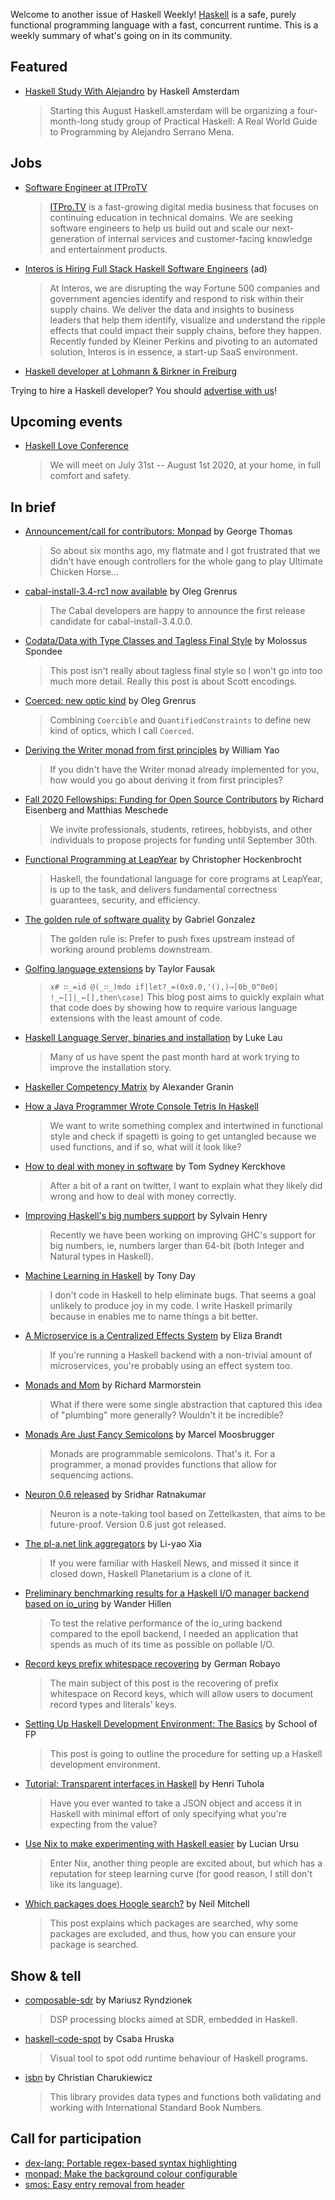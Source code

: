 Welcome to another issue of Haskell Weekly!
[Haskell](https://www.haskell.org) is a safe, purely functional programming language with a fast, concurrent runtime.
This is a weekly summary of what's going on in its community.

## Featured

- [Haskell Study With Alejandro](https://www.haskell.amsterdam/2020/07/24/haskell-study-with-alejandro.html) by Haskell Amsterdam
  > Starting this August Haskell.amsterdam will be organizing a four-month-long study group of Practical Haskell: A Real World Guide to Programming by Alejandro Serrano Mena.

## Jobs

- [Software Engineer at ITProTV](https://www.linkedin.com/jobs/view/1938385901/)
  > [ITPro.TV](https://www.itpro.tv) is a fast-growing digital media business that focuses on continuing education in technical domains. We are seeking software engineers to help us build out and scale our next-generation of internal services and customer-facing knowledge and entertainment products.

- [Interos is Hiring Full Stack Haskell Software Engineers](https://www.interos.ai/vacancies/#haskell-software-engineer) (ad)
  > At Interos, we are disrupting the way Fortune 500 companies and government agencies identify and respond to risk within their supply chains. We deliver the data and insights to business leaders that help them identify, visualize and understand the ripple effects that could impact their supply chains, before they happen. Recently funded by Kleiner Perkins and pivoting to an automated solution, Interos is in essence, a start-up SaaS environment.

- [Haskell developer at Lohmann & Birkner in Freiburg](https://np.reddit.com/r/haskell/comments/hy8tuv/medical_solutions_with_haskelltypescript_in/)

Trying to hire a Haskell developer?
You should [advertise with us](https://haskellweekly.news/advertising.html)!

## Upcoming events

- [Haskell Love Conference](https://haskell.love)
  > We will meet on July 31st -- August 1st 2020, at your home, in full comfort and safety.

## In brief

- [Announcement/call for contributors: Monpad](https://np.reddit.com/r/haskell/comments/hy8bdd/announcementcall_for_contributors_monpad/) by George Thomas
  > So about six months ago, my flatmate and I got frustrated that we didn't have enough controllers for the whole gang to play Ultimate Chicken Horse...

- [cabal-install-3.4-rc1 now available](https://mail.haskell.org/pipermail/cabal-devel/2020-July/010484.html) by Oleg Grenrus
  > The Cabal developers are happy to announce the first release candidate for cabal-install-3.4.0.0.

- [Codata/Data with Type Classes and Tagless Final Style](https://dev.to/mspondee/codata-data-with-type-classes-and-tagless-final-style-179m) by Molossus Spondee
  > This post isn't really about tagless final style so I won't go into too much more detail. Really this post is about Scott encodings.

- [Coerced: new optic kind](https://oleg.fi/gists/posts/2020-07-26-coerced-kind-of-new-optic-kind.html) by Oleg Grenrus
  > Combining `Coercible` and `QuantifiedConstraints` to define new kind of optics, which I call `Coerced`.

- [Deriving the Writer monad from first principles](https://williamyaoh.com/posts/2020-07-26-deriving-writer-monad.html) by William Yao
  > If you didn't have the Writer monad already implemented for you, how would you go about deriving it from first principles?

- [Fall 2020 Fellowships: Funding for Open Source Contributors](https://www.tweag.io/blog/2020-07-28-os-fellowship/) by Richard Eisenberg and Matthias Meschede
  > We invite professionals, students, retirees, hobbyists, and other individuals to propose projects for funding until September 30th.

- [Functional Programming at LeapYear](https://leapyear.io/resources/blog-posts/functional-programming-at-leapyear/) by Christopher Hockenbrocht
  > Haskell, the foundational language for core programs at LeapYear, is up to the task, and delivers fundamental correctness guarantees, security, and efficiency.

- [The golden rule of software quality](http://www.haskellforall.com/2020/07/the-golden-rule-of-software-quality.html) by Gabriel Gonzalez
  > The golden rule is: Prefer to push fixes upstream instead of working around problems downstream.

- [Golfing language extensions](https://dev.to/tfausak/golfing-language-extensions-2obl) by Taylor Fausak
  > `x# ∷_=id @(_∷_)mdo if|let?_=(0x0.0,'(),)→[0b_0^0e0| !_←[]|_←[],then\case]`
  > This blog post aims to quickly explain what that code does by showing how to require various language extensions with the least amount of code.

- [Haskell Language Server, binaries and installation](https://mpickering.github.io/ide/posts/2020-07-10-ghc-libdir.html) by Luke Lau
  > Many of us have spent the past month hard at work trying to improve the installation story.

- [Haskeller Competency Matrix](https://gist.github.com/graninas/833a9ff306338aefec7e543100c16ea1/86bcd2da3cd5d25073622316206b3fbfbd181b9e) by Alexander Granin

- [How a Java Programmer Wrote Console Tetris In Haskell](https://shiraeeshi.github.io/console-tetris-in-haskell.html)
  > We want to write something complex and intertwined in functional style and check if spagetti is going to get untangled because we used functions, and if so, what will it look like?

- [How to deal with money in software](https://cs-syd.eu/posts/2020-07-28-how-to-deal-with-money-in-software) by Tom Sydney Kerckhove
  > After a bit of a rant on twitter, I want to explain what they likely did wrong and how to deal with money correctly.

- [Improving Haskell's big numbers support](https://iohk.io/en/blog/posts/2020/07/28/improving-haskells-big-numbers-support/) by Sylvain Henry
  > Recently we have been working on improving GHC's support for big numbers, ie, numbers larger than 64-bit (both Integer and Natural types in Haskell).

- [Machine Learning in Haskell](https://tonyday567.github.io/posts/learning/) by Tony Day
  > I don't code in Haskell to help eliminate bugs. That seems a goal unlikely to produce joy in my code. I write Haskell primarily because in enables me to name things a bit better.

- [A Microservice is a Centralized Effects System](https://tavrinky.github.io/site/effectssystemsmicroservices) by Eliza Brandt
  > If you're running a Haskell backend with a non-trivial amount of microservices, you're probably using an effect system too.

- [Monads and Mom](https://twitchard.github.io/posts/2020-07-26-monads.html) by Richard Marmorstein
  > What if there were some single abstraction that captured this idea of "plumbing" more generally? Wouldn't it be incredible?

- [Monads Are Just Fancy Semicolons](https://medium.com/better-programming/monads-are-just-fancy-semicolons-ffe38401fd0e) by Marcel Moosbrugger
  > Monads are programmable semicolons. That's it. For a programmer, a monad provides functions that allow for sequencing actions.

- [Neuron 0.6 released](https://www.srid.ca/cbf057a6.html) by Sridhar Ratnakumar
  > Neuron is a note-taking tool based on Zettelkasten, that aims to be future-proof. Version 0.6 just got released.

- [The pl-a.net link aggregators](https://blog.poisson.chat/posts/2020-07-26-pl-anet.html) by Li-yao Xia
  > If you were familiar with Haskell News, and missed it since it closed down, Haskell Planetarium is a clone of it.

- [Preliminary benchmarking results for a Haskell I/O manager backend based on io_uring](https://wjwh.eu/posts/2020-07-26-haskell-iouring-manager.html) by Wander Hillen
  > To test the relative performance of the io_uring backend compared to the epoll backend, I needed an application that spends as much of its time as possible on pollable I/O.

- [Record keys prefix whitespace recovering](https://dev.to/german1608/record-keys-prefix-whitespace-recovering-1o2g) by German Robayo
  > The main subject of this post is the recovering of prefix whitespace on Record keys, which will allow users to document record types and literals' keys.

- [Setting Up Haskell Development Environment: The Basics](https://schooloffp.co/2020/07/25/setting-up-haskell-development-environment-the-basics.html) by School of FP
  > This post is going to outline the procedure for setting up a Haskell development environment.

- [Tutorial: Transparent interfaces in Haskell](https://boxbase.org/entries/2020/jul/29/hasked/) by Henri Tuhola
  > Have you ever wanted to take a JSON object and access it in Haskell with minimal effort of only specifying what you're expecting from the value?

- [Use Nix to make experimenting with Haskell easier](https://publish.elbear.com/#Use%20Nix%20to%20make%20experimenting%20with%20Haskell%20easier) by Lucian Ursu
  > Enter Nix, another thing people are excited about, but which has a reputation for steep learning curve (for good reason, I still don't like its language).

- [Which packages does Hoogle search?](https://neilmitchell.blogspot.com/2020/07/which-packages-does-hoogle-search.html) by Neil Mitchell
  > This post explains which packages are searched, why some packages are excluded, and thus, how you can ensure your package is searched.

## Show & tell

- [composable-sdr](https://github.com/mryndzionek/composable-sdr/tree/b0d492a4ae00096809531e8df7b443e4edf99acc) by Mariusz Ryndzionek
  > DSP processing blocks aimed at SDR, embedded in Haskell.

- [haskell-code-spot](https://github.com/grin-compiler/haskell-code-spot/tree/429f2a37ba6b9e84f9c068e3a32948beacdd4c67) by Csaba Hruska
  > Visual tool to spot odd runtime behaviour of Haskell programs.

- [isbn](https://hackage.haskell.org/package/isbn-1.1.0.0) by Christian Charukiewicz
  > This library provides data types and functions both validating and working with International Standard Book Numbers.

## Call for participation

-   [dex-lang: Portable regex-based syntax highlighting](https://github.com/google-research/dex-lang/issues/176)
-   [monpad: Make the background colour configurable](https://github.com/georgefst/monpad/issues/6)
-   [smos: Easy entry removal from header](https://github.com/NorfairKing/smos/issues/135)
